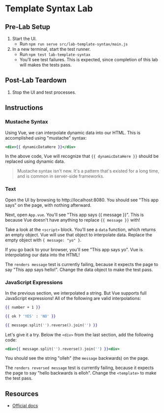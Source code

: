 # Template Syntax Lab

## Pre-Lab Setup

1. Start the UI.
   - Run `npm run serve src/lab-template-syntax/main.js`
2. In a new terminal, start the test runner.
   - Run `npm test lab-template-syntax`
   - You'll see test failures. This is expected, since completion of this lab will makes the tests pass.

## Post-Lab Teardown

1. Stop the UI and test processes.

## Instructions

### Mustache Syntax

Using Vue, we can interpolate dynamic data into our HTML. This is accomplished using "mustache" syntax:

```hbs
<div>{{ dynamicDataHere }}</div>
```

In the above code, Vue will recognize that `{{ dynamicDataHere }}` should be replaced using dynamic data.

> Mustache syntax isn't new. It's a pattern that's existed for a long time, and is common in server-side frameworks.

### Text

Open the UI by browsing to http://localhost:8080. You should see "This app says" on the page, with nothing afterward.

Next, open `App.vue`. You'll see "This app says {{ message }}". This is because Vue doesn't have anything to replace `{{ message }}` with!

Take a look at the `<script>` block. You'll see a `data` function, which returns an empty object. Vue will use that object to interpolate data. Replace the empty object with `{ message: "yo" }`.

If you go back to your browser, you'll see "This app says yo". Vue is interpolating our data into the HTML!

The `renders message` test is currently failing, because it expects the page to say "This app says hello!". Change the data object to make the test pass.

### JavaScript Expressions

In the previous section, we interpolated a string. But Vue supports full JavaScript expressions! All of the following are valid interpolations:

```hbs
{{ number + 1 }}

{{ ok ? 'YES' : 'NO' }}

{{ message.split('').reverse().join('') }}
```

Let's give it a try. Below the `<div>` from the last section, add the following code:

```hbs
<div>{{ message.split('').reverse().join('') }}<div>
```

You should see the string "olleh" (the `message` backwards) on the page.

The `renders reversed message` test is currently failing, because it expects the page to say "hello backwards is elloh". Change the `<template>` to make the test pass.

## Resources

- [Official docs](https://vuejs.org/v2/guide/syntax.html)
